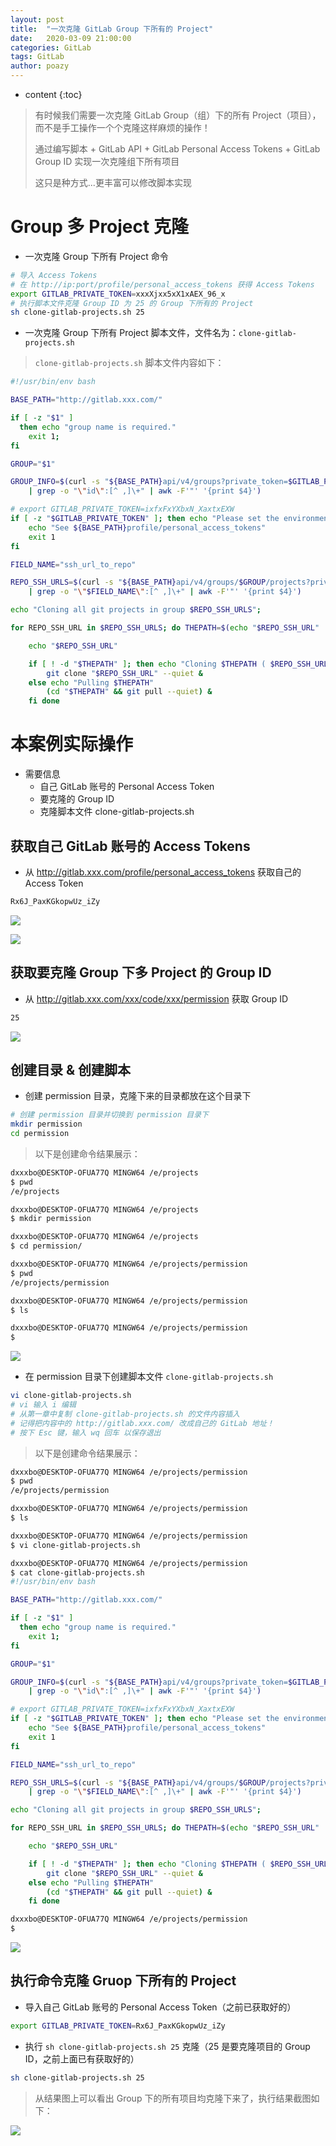 ```yaml
---
layout: post
title:  "一次克隆 GitLab Group 下所有的 Project"
date:   2020-03-09 21:00:00
categories: GitLab
tags: GitLab
author: poazy
---
```


* content
{:toc}
> 有时候我们需要一次克隆 GitLab Group（组）下的所有 Project（项目），而不是手工操作一个个克隆这样麻烦的操作！
> 
> 通过编写脚本 + GitLab API + GitLab Personal Access Tokens + GitLab Group ID 实现一次克隆组下所有项目
>
> 这只是种方式...更丰富可以修改脚本实现



# Group 多 Project 克隆

* 一次克隆 Group 下所有 Project 命令

```bash
# 导入 Access Tokens
# 在 http://ip:port/profile/personal_access_tokens 获得 Access Tokens
export GITLAB_PRIVATE_TOKEN=xxxXjxx5xX1xAEX_96_x
# 执行脚本文件克隆 Group ID 为 25 的 Group 下所有的 Project
sh clone-gitlab-projects.sh 25
```

* 一次克隆 Group 下所有 Project 脚本文件，文件名为：`clone-gitlab-projects.sh`

> `clone-gitlab-projects.sh` 脚本文件内容如下：

```bash
#!/usr/bin/env bash

BASE_PATH="http://gitlab.xxx.com/"

if [ -z "$1" ]
  then echo "group name is required."
    exit 1;
fi 

GROUP="$1"

GROUP_INFO=$(curl -s "${BASE_PATH}api/v4/groups?private_token=$GITLAB_PRIVATE_TOKEN&per_page=999" \
    | grep -o "\"id\":[^ ,]\+" | awk -F'"' '{print $4}')

# export GITLAB_PRIVATE_TOKEN=ixfxFxYXbxN_XaxtxEXW
if [ -z "$GITLAB_PRIVATE_TOKEN" ]; then echo "Please set the environment variable GITLAB_PRIVATE_TOKEN"
    echo "See ${BASE_PATH}profile/personal_access_tokens"
    exit 1
fi 

FIELD_NAME="ssh_url_to_repo"

REPO_SSH_URLS=$(curl -s "${BASE_PATH}api/v4/groups/$GROUP/projects?private_token=$GITLAB_PRIVATE_TOKEN&per_page=999" \
    | grep -o "\"$FIELD_NAME\":[^ ,]\+" | awk -F'"' '{print $4}')

echo "Cloning all git projects in group $REPO_SSH_URLS";

for REPO_SSH_URL in $REPO_SSH_URLS; do THEPATH=$(echo "$REPO_SSH_URL" | awk -F'/' '{print $NF}' | awk -F'.' '{print $1}')

    echo "$REPO_SSH_URL"

    if [ ! -d "$THEPATH" ]; then echo "Cloning $THEPATH ( $REPO_SSH_URL )"
        git clone "$REPO_SSH_URL" --quiet &
    else echo "Pulling $THEPATH"
        (cd "$THEPATH" && git pull --quiet) &
    fi done
```



# 本案例实际操作

* 需要信息
  * 自己 GitLab 账号的 Personal Access Token
  * 要克隆的 Group ID
  * 克隆脚本文件 clone-gitlab-projects.sh

## 获取自己 GitLab 账号的 Access Tokens

* 从  http://gitlab.xxx.com/profile/personal_access_tokens 获取自己的 Access Token

```bash
Rx6J_PaxKGkopwUz_iZy
```

![](../images/20200309-clone-gitlab-group-projects/01personal-access-tokens.png)

![](../images/20200309-clone-gitlab-group-projects/02your-new-personal-access-token.png)

## 获取要克隆 Group 下多 Project 的 Group ID

* 从  http://gitlab.xxx.com/xxx/code/xxx/permission 获取 Group ID

```bash
25
```

![](../images/20200309-clone-gitlab-group-projects/03group-id.png)

## 创建目录 & 创建脚本

* 创建 permission 目录，克隆下来的目录都放在这个目录下

```bash
# 创建 permission 目录并切换到 permission 目录下
mkdir permission
cd permission
```

> 以下是创建命令结果展示：

```bash
dxxxbo@DESKTOP-OFUA77Q MINGW64 /e/projects
$ pwd
/e/projects

dxxxbo@DESKTOP-OFUA77Q MINGW64 /e/projects
$ mkdir permission

dxxxbo@DESKTOP-OFUA77Q MINGW64 /e/projects
$ cd permission/

dxxxbo@DESKTOP-OFUA77Q MINGW64 /e/projects/permission
$ pwd
/e/projects/permission

dxxxbo@DESKTOP-OFUA77Q MINGW64 /e/projects/permission
$ ls

dxxxbo@DESKTOP-OFUA77Q MINGW64 /e/projects/permission
$
```

![](../images/20200309-clone-gitlab-group-projects/04mkdir-permission.png)

* 在 permission 目录下创建脚本文件 `clone-gitlab-projects.sh`

```bash
vi clone-gitlab-projects.sh
# vi 输入 i 编辑
# 从第一章中复制 clone-gitlab-projects.sh 的文件内容插入
# 记得把内容中的 http://gitlab.xxx.com/ 改成自己的 GitLab 地址！
# 按下 Esc 键，输入 wq 回车 以保存退出
```

> 以下是创建命令结果展示：

```bash
dxxxbo@DESKTOP-OFUA77Q MINGW64 /e/projects/permission
$ pwd
/e/projects/permission

dxxxbo@DESKTOP-OFUA77Q MINGW64 /e/projects/permission
$ ls

dxxxbo@DESKTOP-OFUA77Q MINGW64 /e/projects/permission
$ vi clone-gitlab-projects.sh

dxxxbo@DESKTOP-OFUA77Q MINGW64 /e/projects/permission
$ cat clone-gitlab-projects.sh
#!/usr/bin/env bash

BASE_PATH="http://gitlab.xxx.com/"

if [ -z "$1" ]
  then echo "group name is required."
    exit 1;
fi

GROUP="$1"

GROUP_INFO=$(curl -s "${BASE_PATH}api/v4/groups?private_token=$GITLAB_PRIVATE_TOKEN&per_page=999" \
    | grep -o "\"id\":[^ ,]\+" | awk -F'"' '{print $4}')

# export GITLAB_PRIVATE_TOKEN=ixfxFxYXbxN_XaxtxEXW
if [ -z "$GITLAB_PRIVATE_TOKEN" ]; then echo "Please set the environment variable GITLAB_PRIVATE_TOKEN"
    echo "See ${BASE_PATH}profile/personal_access_tokens"
    exit 1
fi

FIELD_NAME="ssh_url_to_repo"

REPO_SSH_URLS=$(curl -s "${BASE_PATH}api/v4/groups/$GROUP/projects?private_token=$GITLAB_PRIVATE_TOKEN&per_page=999" \
    | grep -o "\"$FIELD_NAME\":[^ ,]\+" | awk -F'"' '{print $4}')

echo "Cloning all git projects in group $REPO_SSH_URLS";

for REPO_SSH_URL in $REPO_SSH_URLS; do THEPATH=$(echo "$REPO_SSH_URL" | awk -F'/' '{print $NF}' | awk -F'.' '{print $1}')

    echo "$REPO_SSH_URL"

    if [ ! -d "$THEPATH" ]; then echo "Cloning $THEPATH ( $REPO_SSH_URL )"
        git clone "$REPO_SSH_URL" --quiet &
    else echo "Pulling $THEPATH"
        (cd "$THEPATH" && git pull --quiet) &
    fi done

dxxxbo@DESKTOP-OFUA77Q MINGW64 /e/projects/permission
$
```

![](../images/20200309-clone-gitlab-group-projects/05vi-sh.png)

## 执行命令克隆 Gruop 下所有的 Project

* 导入自己 GitLab 账号的 Personal Access Token（之前已获取好的）

```bash
export GITLAB_PRIVATE_TOKEN=Rx6J_PaxKGkopwUz_iZy
```

* 执行 `sh clone-gitlab-projects.sh 25` 克隆（25 是要克隆项目的 Group ID，之前上面已有获取好的）

```bash
sh clone-gitlab-projects.sh 25
```

> 从结果图上可以看出 Group 下的所有项目均克隆下来了，执行结果截图如下：

![](../images/20200309-clone-gitlab-group-projects/06sh-rs.png)